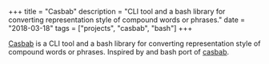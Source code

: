 +++ 
title = "Casbab"
description = "CLI tool and a bash library for converting representation style of compound words or phrases."
date = "2018-03-18"
tags = ["projects", "casbab", "bash"]
+++

[Casbab](https://github.com/vandot/casbab) is a CLI tool and a bash library for converting representation style of compound words or phrases. Inspired by and bash port of [casbab](https://github.com/janos/casbab).

